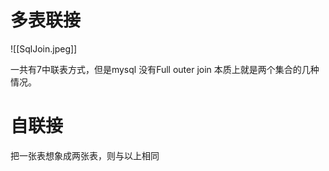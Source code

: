 # 多表联接
![[SqlJoin.jpeg]]

一共有7中联表方式，但是mysql 没有Full outer join
本质上就是两个集合的几种情况。


# 自联接
把一张表想象成两张表，则与以上相同